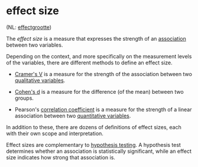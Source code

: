# effect size

(NL: [effectgrootte](../nl/effectgrootte.md))

The *effect size* is a measure that expresses the strength of an [association](association.md) between two variables.

Depending on the context, and more specifically on the measurement levels of the variables, there are different methods to define an effect size.

- [Cramer's V](cramers-v.md) is a measure for the strength of the association between two [qualitative variables](level-of-measurement.md#qualitative-variables).

- [Cohen's d](cohens-d.md) is a measure for the difference (of the mean) between two groups.

- Pearson's [correlation coefficient](correlation.md#correlation-coefficient) is a measure for the strength of a linear association between two [quantitative variables](level-of-measurement.md#quantitative-variables).

In addition to these, there are dozens of definitions of effect sizes, each with their own scope and interpretation.

Effect sizes are complementary to [hypothesis testing](hypothesis-test.md). A hypothesis test determines whether an association is statistically significant, while an effect size indicates how strong that association is.
